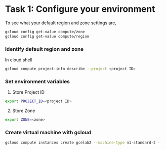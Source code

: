 # Task 1: Configure your environment

To see what your default region and zone settings are,

```bash
gcloud config get-value compute/zone
gcloud config get-value compute/region
```

### Identify default region and zone

In cloud shell

```bash
gcloud compute project-info describe --project <project ID>
```

### Set environment variables

1. Store Project ID

```bash
export PROJECT_ID=<project ID>
```

2. Store Zone

```bash
export ZONE=<zone>
```

### Create virtual machine with gcloud

```bash
gcloud compute instances create gcelab2 --machine-type n1-standard-2 --zone $ZONE
```
